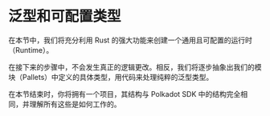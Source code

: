 # 泛型和可配置类型

在本节中，我们将充分利用 Rust 的强大功能来创建一个通用且可配置的运行时（Runtime）。

在接下来的步骤中，不会发生真正的逻辑更改。相反，我们将逐步抽象出我们的模块（Pallets）中定义的具体类型，用代码来处理纯粹的泛型类型。

在本节结束时，你将拥有一个项目，其结构与 Polkadot SDK 中的结构完全相同，并理解所有这些是如何工作的。